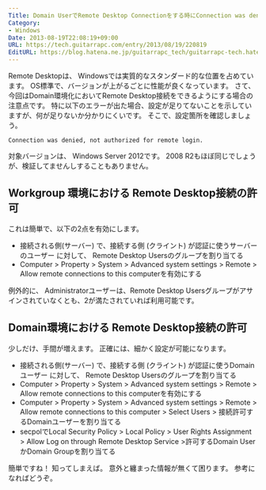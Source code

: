 ```yaml
---
Title: Domain UserでRemote Desktop Connectionをする時にConnection was denied, not authorized
Category:
- Windows
Date: 2013-08-19T22:08:19+09:00
URL: https://tech.guitarrapc.com/entry/2013/08/19/220819
EditURL: https://blog.hatena.ne.jp/guitarrapc_tech/guitarrapc-tech.hatenablog.com/atom/entry/6802418398340960027
---
```


<!--
Date: 2013-08-19T22:08:19+09:00
URL: https://tech.guitarrapc.com/entry/2013/08/19/220819
-->

Remote Desktopは、 Windowsでは実質的なスタンダード的な位置を占めています。 OS標準で、バージョンが上がるごとに性能が良くなっています。 さて、今回はDomain環境化においてRemote Desktop接続をできるようにする場合の注意点です。
特に以下のエラーが出た場合、設定が足りてないことを示していますが、何が足りないか分かりにくいです。 そこで、設定箇所を確認しましょう。

```
Connection was denied, not authorized for remote login.
```

対象バージョンは、 Windows Server 2012です。 2008 R2もほぼ同じでしょうが、検証してませんしすることもありません。

## Workgroup 環境における Remote Desktop接続の許可

これは簡単で、以下の2点を有効にします。

- 接続される側(サーバー) で、接続する側 (クライント) が認証に使うサーバーのユーザー に対して、 Remote Desktop Usersのグループを割り当てる
- Computer > Property > System > Advanced system settings > Remote > Allow remote connections to this computerを有効にする

例外的に、 Administratorユーザーは、Remote Desktop Usersグループがアサインされていなくとも、2が満たされていれば利用可能です。

## Domain環境における Remote Desktop接続の許可

少しだけ、手間が増えます。 正確には、細かく設定が可能になります。

- 接続される側(サーバー) で、接続する側 (クライント) が認証に使うDomainユーザー に対して、 Remote Desktop Usersのグループを割り当てる
- Computer > Property > System > Advanced system settings > Remote > Allow remote connections to this computerを有効にする
- Computer > Property > System > Advanced system settings > Remote > Allow remote connections to this computer > Select Users > 接続許可するDomainユーザーを割り当てる
- secpolでLocal Security Policy > Local Policy > User Rights Assignment > Allow Log on through Remote Desktop Service >許可するDomain UserかDomain Groupを割り当てる

簡単ですね！ 知ってしまえば。 意外と纏まった情報が無くて困ります。 参考になればどうぞ。
